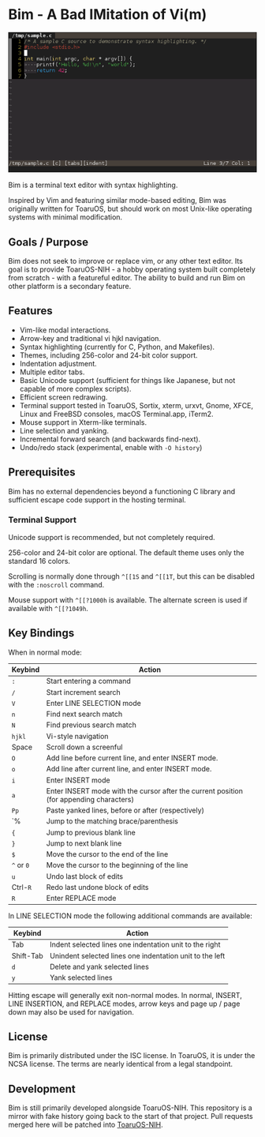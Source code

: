 # Bim - A Bad IMitation of Vi(m)

![screenshot](screenshot.png)

Bim is a terminal text editor with syntax highlighting.

Inspired by Vim and featuring similar mode-based editing, Bim was originally written for ToaruOS, but should work on most Unix-like operating systems with minimal modification.

## Goals / Purpose

Bim does not seek to improve or replace vim, or any other text editor. Its goal is to provide ToaruOS-NIH - a hobby operating system built completely from scratch - with a featureful editor. The ability to build and run Bim on other platform is a secondary feature.

## Features

- Vim-like modal interactions.
- Arrow-key and traditional vi hjkl navigation.
- Syntax highlighting (currently for C, Python, and Makefiles).
- Themes, including 256-color and 24-bit color support.
- Indentation adjustment.
- Multiple editor tabs.
- Basic Unicode support (sufficient for things like Japanese, but not capable of more complex scripts).
- Efficient screen redrawing.
- Terminal support tested in ToaruOS, Sortix, xterm, urxvt, Gnome, XFCE, Linux and FreeBSD consoles, macOS Terminal.app, iTerm2.
- Mouse support in Xterm-like terminals.
- Line selection and yanking.
- Incremental forward search (and backwards find-next).
- Undo/redo stack (experimental, enable with `-O history`)

## Prerequisites

Bim has no external dependencies beyond a functioning C library and sufficient escape code support in the hosting terminal.

### Terminal Support

Unicode support is recommended, but not completely required.

256-color and 24-bit color are optional. The default theme uses only the standard 16 colors.

Scrolling is normally done through `^[[1S` and `^[[1T`, but this can be disabled with the `:noscroll` command.

Mouse support with `^[[?1000h` is available. The alternate screen is used if available with `^[[?1049h`.

## Key Bindings

When in normal mode:

| **Keybind** | **Action**                                                                              |
|-------------|-----------------------------------------------------------------------------------------|
| `:`         | Start entering a command                                                                |
| `/`         | Start increment search                                                                  |
| `V`         | Enter LINE SELECTION mode                                                               |
| `n`         | Find next search match                                                                  |
| `N`         | Find previous search match                                                              |
| `hjkl`      | Vi-style navigation                                                                     |
| Space       | Scroll down a screenful                                                                 |
| `O`         | Add line before current line, and enter INSERT mode.                                    |
| `o`         | Add line after current line, and enter INSERT mode.                                     |
| `i`         | Enter INSERT mode                                                                       |
| `a`         | Enter INSERT mode with the cursor after the current position (for appending characters) |
| `Pp`        | Paste yanked lines, before or after (respectively)                                      |
| `%          | Jump to the matching brace/parenthesis                                                  |
| `{`         | Jump to previous blank line                                                             |
| `}`         | Jump to next blank line                                                                 |
| `$`         | Move the cursor to the end of the line                                                  |
| `^` or `0`  | Move the cursor to the beginning of the line                                            |
| `u`         | Undo last block of edits                                                                |
| Ctrl-`R`    | Redo last undone block of edits                                                         |
| `R`         | Enter REPLACE mode                                                                      |

In LINE SELECTION mode the following additional commands are available:

| **Keybind** | **Action**                                               |
|-------------|----------------------------------------------------------|
| Tab         | Indent selected lines one indentation unit to the right  |
| Shift-Tab   | Unindent selected lines one indentation unit to the left |
| `d`         | Delete and yank selected lines                           |
| `y`         | Yank selected lines                                      |

Hitting escape will generally exit non-normal modes. In normal, INSERT, LINE INSERTION, and REPLACE modes, arrow keys and page up / page down may also be used for navigation.

## License

Bim is primarily distributed under the ISC license. In ToaruOS, it is under the NCSA license. The terms are nearly identical from a legal standpoint.

## Development

Bim is still primarily developed alongside ToaruOS-NIH. This repository is a mirror with fake history going back to the start of that project. Pull requests merged here will be patched into [ToaruOS-NIH](https://git.toaruos.org/klange/toaru-nih).
